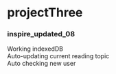 # projectThree
<h3>inspire_updated_08</h3>
Working indexedDB <br>
Auto-updating current reading topic <br>
Auto checking new user
